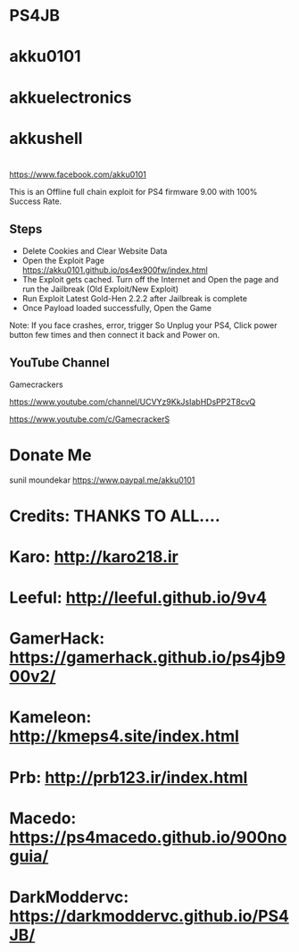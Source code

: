 # PS4JB
# akku0101
# akkuelectronics
# akkushell

#
https://www.facebook.com/akku0101

This is an Offline full chain exploit for PS4 firmware 9.00 with 100% Success Rate.

## Steps

* Delete Cookies and Clear Website Data
* Open the Exploit Page https://akku0101.github.io/ps4ex900fw/index.html
* The Exploit gets cached. Turn off the Internet and Open the page and run the Jailbreak (Old Exploit/New Exploit)
* Run Exploit Latest Gold-Hen 2.2.2 after Jailbreak is complete
* Once Payload loaded successfully, Open the Game

Note: If you face crashes, error, trigger
So Unplug your PS4, Click power button few times and then connect it back and Power on.

## YouTube Channel

Gamecrackers

https://www.youtube.com/channel/UCVYz9KkJsIabHDsPP2T8cvQ

https://www.youtube.com/c/GamecrackerS


# Donate Me
sunil moundekar 
https://www.paypal.me/akku0101











# Credits: THANKS TO ALL....

# Karo: http://karo218.ir
# Leeful: http://leeful.github.io/9v4
# GamerHack: https://gamerhack.github.io/ps4jb900v2/
# Kameleon: http://kmeps4.site/index.html
# Prb: http://prb123.ir/index.html
# Macedo: https://ps4macedo.github.io/900noguia/
# DarkModdervc: https://darkmoddervc.github.io/PS4JB/
